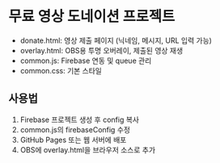 # 무료 영상 도네이션 프로젝트

- donate.html: 영상 제출 페이지 (닉네임, 메시지, URL 입력 가능)
- overlay.html: OBS용 투명 오버레이, 제출된 영상 재생
- common.js: Firebase 연동 및 queue 관리
- common.css: 기본 스타일

## 사용법
1. Firebase 프로젝트 생성 후 config 복사
2. common.js의 firebaseConfig 수정
3. GitHub Pages 또는 웹 서버에 배포
4. OBS에 overlay.html을 브라우저 소스로 추가
